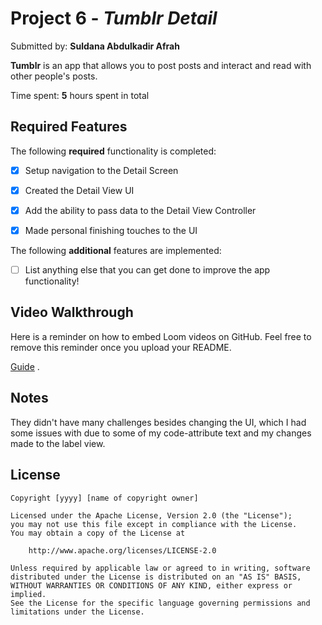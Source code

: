# Project 6 - *Tumblr Detail*

Submitted by: **Suldana Abdulkadir Afrah**

**Tumblr** is an app that allows you to post posts and interact and read with other people's posts.

Time spent: **5** hours spent in total

## Required Features

The following **required** functionality is completed:

- [X] Setup navigation to the Detail Screen
- [X] Created the Detail View UI
- [X] Add the ability to pass data to the Detail View Controller
- [X] Made personal finishing touches to the UI


The following **additional** features are implemented:

- [ ] List anything else that you can get done to improve the app functionality!

## Video Walkthrough

Here is a reminder on how to embed Loom videos on GitHub. Feel free to remove this reminder once you upload your README. 

[Guide](https://drive.google.com/file/d/1UpIjiGDTMDHLrXLOJuyCfmlxnNVktDay/view?usp=sharing) .

## Notes

They didn't have many challenges besides changing the UI, which I had some issues with due to some of my code-attribute text and my changes made to the label view.
## License

    Copyright [yyyy] [name of copyright owner]

    Licensed under the Apache License, Version 2.0 (the "License");
    you may not use this file except in compliance with the License.
    You may obtain a copy of the License at

        http://www.apache.org/licenses/LICENSE-2.0

    Unless required by applicable law or agreed to in writing, software
    distributed under the License is distributed on an "AS IS" BASIS,
    WITHOUT WARRANTIES OR CONDITIONS OF ANY KIND, either express or implied.
    See the License for the specific language governing permissions and
    limitations under the License.

